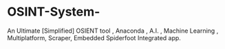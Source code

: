 # OSINT-System-
An Ultimate [Simplified] OSIENT tool , Anaconda , A.I. , Machine Learning , Multiplatform, Scraper, Embedded Spiderfoot Integrated app.
